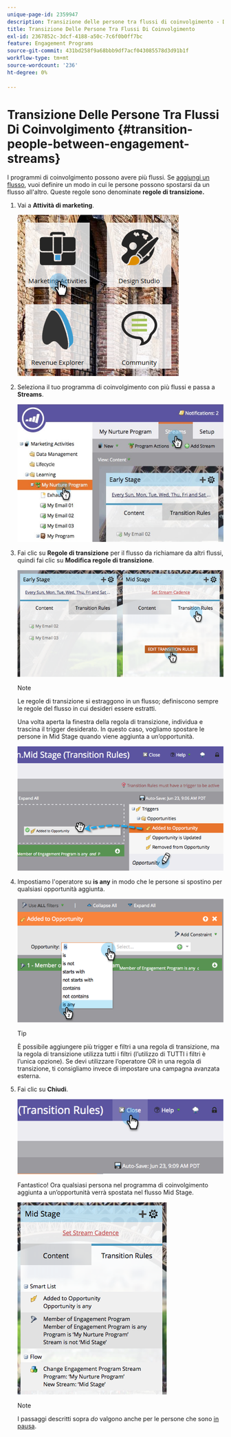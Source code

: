 ```yaml
---
unique-page-id: 2359947
description: Transizione delle persone tra flussi di coinvolgimento - Documentazione di Marketo - Documentazione del prodotto
title: Transizione Delle Persone Tra Flussi Di Coinvolgimento
exl-id: 2367852c-3dcf-4188-a50c-7c6f0b0ff7bc
feature: Engagement Programs
source-git-commit: 431bd258f9a68bbb9df7acf043085578d3d91b1f
workflow-type: tm+mt
source-wordcount: '236'
ht-degree: 0%

---
```


# Transizione Delle Persone Tra Flussi Di Coinvolgimento {#transition-people-between-engagement-streams}

I programmi di coinvolgimento possono avere più flussi. Se [aggiungi un flusso](/help/marketo/product-docs/email-marketing/drip-nurturing/creating-an-engagement-program/add-a-stream.md), vuoi definire un modo in cui le persone possono spostarsi da un flusso all&#39;altro. Queste regole sono denominate **regole di transizione.**

1. Vai a **Attività di marketing**.

   ![](assets/ma.png)

1. Seleziona il tuo programma di coinvolgimento con più flussi e passa a **Streams**.

   ![](assets/multistream.jpg)

1. Fai clic su **Regole di transizione** per il flusso da richiamare da altri flussi, quindi fai clic su **Modifica regole di transizione**.

   ![](assets/image2014-9-15-18-3a10-3a18.png)

   >[!NOTE]
   >
   >Le regole di transizione si estraggono in un flusso; definiscono sempre le regole del flusso in cui desideri essere estratti.

   Una volta aperta la finestra della regola di transizione, individua e trascina il trigger desiderato. In questo caso, vogliamo spostare le persone in Mid Stage quando viene aggiunta a un’opportunità.

   ![](assets/image2014-9-15-18-3a10-3a46.png)

1. Impostiamo l&#39;operatore su **is any** in modo che le persone si spostino per qualsiasi opportunità aggiunta.

   ![](assets/image2014-9-15-18-3a11-3a14.png)

   >[!TIP]
   >
   >È possibile aggiungere più trigger e filtri a una regola di transizione, ma la regola di transizione utilizza tutti i filtri (l’utilizzo di TUTTI i filtri è l’unica opzione). Se devi utilizzare l’operatore OR in una regola di transizione, ti consigliamo invece di impostare una campagna avanzata esterna.

1. Fai clic su **Chiudi**.

   ![](assets/image2014-9-15-18-3a11-3a23.png)

   Fantastico! Ora qualsiasi persona nel programma di coinvolgimento aggiunta a un’opportunità verrà spostata nel flusso Mid Stage.

   ![](assets/image2014-9-15-18-3a11-3a29.png)

   >[!NOTE]
   >
   >I passaggi descritti sopra *do* valgono anche per le persone che sono [in pausa](/help/marketo/product-docs/email-marketing/drip-nurturing/using-engagement-programs/pause-people-in-an-engagement-program.md).
